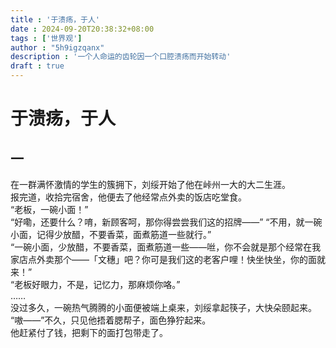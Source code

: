 ```yaml
---
title : '于溃疡，于人'
date : 2024-09-20T20:38:32+08:00
tags : ['世界观']
author : "5h9igzqanx"
description : '一个人命运的齿轮因一个口腔溃疡而开始转动'
draft : true
---
```


# 于溃疡，于人

## 一

在一群满怀激情的学生的簇拥下，刘绥开始了他在峠州一大的大二生涯。  
报完道，收拾完宿舍，他便去了他经常点外卖的饭店吃堂食。  
“老板，一碗小面！”  
“好嘞，还要什么？唷，新顾客呵，那你得尝尝我们这的招牌——”
“不用，就一碗小面，记得少放醋，不要香菜，面煮筋道一些就行。”  
“一碗小面，少放醋，不要香菜，面煮筋道一些——咝，你不会就是那个经常在我家店点外卖那个——「文穗」吧？你可是我们这的老客户哩！快坐快坐，你的面就来！”  
“老板好眼力，不是，记忆力，那麻烦你咯。”  
……  
没过多久，一碗热气腾腾的小面便被端上桌来，刘绥拿起筷子，大快朵颐起来。  
“嗷——”不久，只见他捂着腮帮子，面色狰狞起来。  
他赶紧付了钱，把剩下的面打包带走了。  
